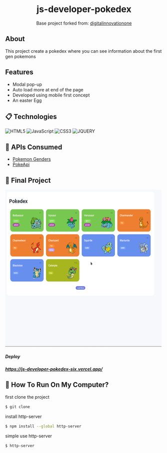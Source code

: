

<h1 align="center">
    js-developer-pokedex
</h1>

<p align="center"> Base project forked from:
  <a href="https://github.com/digitalinnovationone/js-developer-pokedex">
  digitalinnovationone</a>
</p>

## About

This project create a pokedex where you can see information about the first gen pokemons

## Features

- Modal pop-up
- Auto load more at end of the page
- Developed using mobile first concept
- An easter Egg 

## 📋 Technologies
![HTML5](https://img.shields.io/badge/html5-%23E34F26.svg?style=for-the-badge&logo=html5&logoColor=white) ![JavaScript](https://img.shields.io/badge/javascript-%23323330.svg?style=for-the-badge&logo=javascript&logoColor=%23F7DF1E) ![CSS3](https://img.shields.io/badge/CSS3-1572B6?style=for-the-badge&logo=css3&logoColor=white) ![JQUERY](https://img.shields.io/badge/jQuery-0769AD?style=for-the-badge&logo=jquery&logoColor=white)


## 📖  APIs Consumed

- <a href ="https://pogoapi.net/api/v1/pokemon_genders.json">Pokemon Genders</a>
- <a href ="https://pokeapi.co/api/v2/">PokeApi</a>

## :partying_face: Final Project
<img src="https://github.com/julianopedraca/js-developer-pokedex/blob/main/pokedex.gif" width="500" height="500"/>

##### Deploy
##### https://js-developer-pokedex-six.vercel.app/


## :dolls: How To Run On My Computer?
first clone the project
```bash
$ git clone
```
install http-server

```bash
$ npm install --global http-server
```

simple use http-server 

```bash
$ http-server
```

